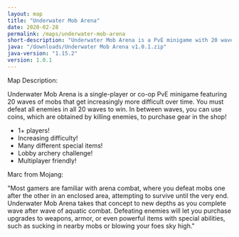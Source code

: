 ```yaml
---
layout: map
title: "Underwater Mob Arena"
date: 2020-02-28
permalink: /maps/underwater-mob-arena
short-description: "Underwater Mob Arena is a PvE minigame with 20 waves of mobs to defeat alone or with friends!"
java: "/downloads/Underwater Mob Arena v1.0.1.zip"
java-version: "1.15.2"
version: 1.0.1
---
```


Map Description:

Underwater Mob Arena is a single-player or co-op PvE minigame featuring 20 waves of mobs that get increasingly more difficult over time. You must defeat all enemies in all 20 waves to win. In between waves, you can use coins, which are obtained by killing enemies, to purchase gear in the shop!

- 1+ players!
- Increasing difficulty!
- Many different special items!
- Lobby archery challenge!
- Multiplayer friendly!

Marc from Mojang:

"Most gamers are familiar with arena combat, where you defeat mobs one after the other in an enclosed area, attempting to survive until the very end. Underwater Mob Arena takes that concept to new depths as you complete wave after wave of aquatic combat. Defeating enemies will let you purchase upgrades to weapons, armor, or even powerful items with special abilities, such as sucking in nearby mobs or blowing your foes sky high."